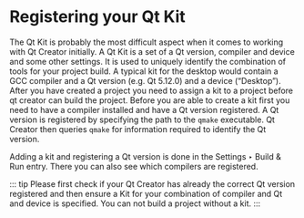 # Registering your Qt Kit

The Qt Kit is probably the most difficult aspect when it comes to working with Qt Creator initially. A Qt Kit is a set of a Qt version, compiler and device and some other settings. It is used to uniquely identify the combination of tools for your project build. A typical kit for the desktop would contain a GCC compiler and a Qt version (e.g. Qt 5.12.0) and a device (“Desktop”). After you have created a project you need to assign a kit to a project before qt creator can build the project. Before you are able to create a kit first you need to have a compiler installed and have a Qt version registered. A Qt version is registered by specifying the path to the `qmake` executable. Qt Creator then queries `qmake` for information required to identify the Qt version.

Adding a kit and registering a Qt version is done in the Settings ‣ Build & Run entry. There you can also see which compilers are registered.

::: tip
Please first check if your Qt Creator has already the correct Qt version registered and then ensure a Kit for your combination of compiler and Qt and device is specified. You can not build a project without a kit.
:::
